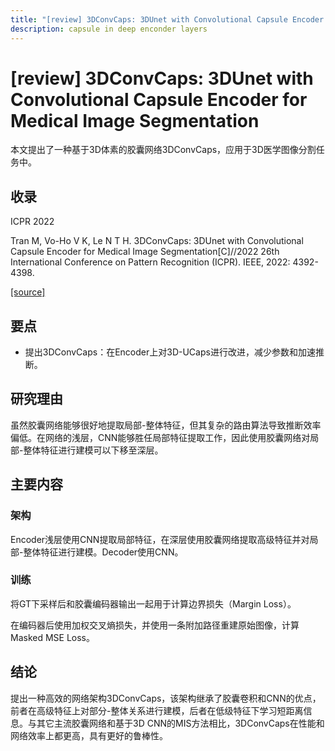 ```yaml
---
title: "[review] 3DConvCaps: 3DUnet with Convolutional Capsule Encoder for Medical Image Segmentation"
description: capsule in deep enconder layers
---
```


# [review] 3DConvCaps: 3DUnet with Convolutional Capsule Encoder for Medical Image Segmentation

本文提出了一种基于3D体素的胶囊网络3DConvCaps，应用于3D医学图像分割任务中。

## 收录

ICPR 2022

Tran M, Vo-Ho V K, Le N T H. 3DConvCaps: 3DUnet with Convolutional Capsule Encoder for Medical Image Segmentation[C]//2022 26th International Conference on Pattern Recognition (ICPR). IEEE, 2022: 4392-4398.

[[source]](https://arxiv.org/abs/2205.09299)

## 要点

- 提出3DConvCaps：在Encoder上对3D-UCaps进行改进，减少参数和加速推断。

## 研究理由

虽然胶囊网络能够很好地提取局部-整体特征，但其复杂的路由算法导致推断效率偏低。在网络的浅层，CNN能够胜任局部特征提取工作，因此使用胶囊网络对局部-整体特征进行建模可以下移至深层。

## 主要内容

### 架构

Encoder浅层使用CNN提取局部特征，在深层使用胶囊网络提取高级特征并对局部-整体特征进行建模。Decoder使用CNN。

### 训练

将GT下采样后和胶囊编码器输出一起用于计算边界损失（Margin Loss）。

在编码器后使用加权交叉熵损失，并使用一条附加路径重建原始图像，计算Masked MSE Loss。

## 结论

提出一种高效的网络架构3DConvCaps，该架构继承了胶囊卷积和CNN的优点，前者在高级特征上对部分-整体关系进行建模，后者在低级特征下学习短距离信息。与其它主流胶囊网络和基于3D CNN的MIS方法相比，3DConvCaps在性能和网络效率上都更高，具有更好的鲁棒性。
